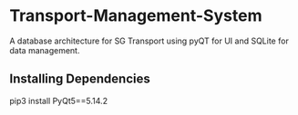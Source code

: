 # Transport-Management-System

A database architecture for SG Transport using pyQT for UI and SQLite for data management.

## Installing Dependencies

pip3 install PyQt5==5.14.2
